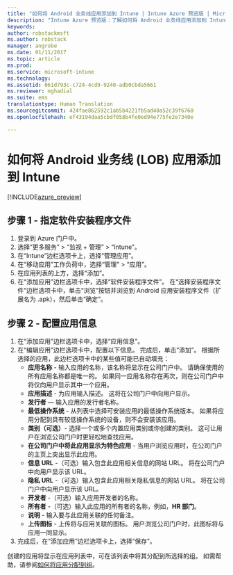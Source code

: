 ```yaml
---
title: "如何将 Android 业务线应用添加到 Intune | Intune Azure 预览版 | Microsoft Docs"
description: "Intune Azure 预览版：了解如何将 Android 业务线应用添加到 Intune。"
keywords: 
author: robstackmsft
ms.author: robstack
manager: angrobe
ms.date: 01/11/2017
ms.topic: article
ms.prod: 
ms.service: microsoft-intune
ms.technology: 
ms.assetid: 061d793c-c724-4cd9-9240-adb0cbda5661
ms.reviewer: mghadial
ms.suite: ems
translationtype: Human Translation
ms.sourcegitcommit: 424fae862592c1ab5b4221fb5ad40a52c39f6760
ms.openlocfilehash: ef43194daa5cbdf058b4fe0ed94e775fe2e7340e

---
```


# <a name="how-to-add-android-line-of-business-lob-apps-to-intune"></a>如何将 Android 业务线 (LOB) 应用添加到 Intune

[!INCLUDE[azure_preview](../includes/azure_preview.md)]


## <a name="step-1---specify-the-software-setup-file"></a>步骤 1 - 指定软件安装程序文件

1. 登录到 Azure 门户中。
2. 选择“更多服务” > “监视 + 管理” > “Intune”。
3. 在“Intune”边栏选项卡上，选择“管理应用”。
4. 在“移动应用”工作负荷中，选择“管理” > “应用”。
5. 在应用列表的上方，选择“添加”。
6. 在“添加应用”边栏选项卡中，选择“软件安装程序文件”。
在“选择安装程序文件”边栏选项卡中，单击“浏览”按钮并浏览到 Android 应用安装程序文件（扩展名为 .apk），然后单击“确定”。

## <a name="step-2---configure-app-information"></a>步骤 2 - 配置应用信息

1. 在“添加应用”边栏选项卡中，选择“应用信息”。
2. 在“编辑应用”边栏选项卡中，配置以下信息。 完成后，单击“添加”。 根据所选择的应用，此边栏选项卡中的某些值可能已自动填充：
    - **应用名称** - 输入应用的名称，该名称将显示在公司门户中。 请确保使用的所有应用名称都是唯一的。 如果同一应用名称存在两次，则在公司门户中将仅向用户显示其中一个应用。
    - **应用描述** - 为应用输入描述。 这将在公司门户中向用户显示。
    - **发行者** — 输入应用的发行者名称。
    - **最低操作系统** - 从列表中选择可安装应用的最低操作系统版本。 如果将应用分配到具有较低操作系统的设备，则不会安装该应用。
    - **类别（可选）**- 选择一个或多个内置应用类别或你创建的类别。 这可让用户在浏览公司门户时更轻松地查找应用。
    - **在公司门户中将此应用显示为特色应用** - 当用户浏览应用时，在公司门户的主页上突出显示此应用。
    - **信息 URL** -（可选）输入包含此应用相关信息的网站 URL。 将在公司门户中向用户显示该 URL。
    - **隐私 URL** -（可选）输入包含此应用相关隐私信息的网站 URL。 将在公司门户中向用户显示该 URL。
    - **开发者** -（可选）输入应用开发者的名称。
    - **所有者** -（可选）输入此应用的所有者的名称，例如，**HR 部门**。
    - **说明** - 输入要与此应用关联的任何备注。
    - **上传图标** - 上传将与应用关联的图标。 用户浏览公司门户时，此图标将与应用一同显示。
3. 完成后，在“添加应用”边栏选项卡上，选择“保存”。

创建的应用将显示在应用列表中，可在该列表中将其分配到所选择的组。 如需帮助，请参阅[如何将应用分配到组](/intune-azure/manage-apps/deploy-apps)。



<!--HONumber=Feb17_HO1-->


